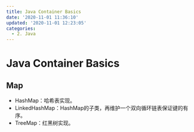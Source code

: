 ```yaml
---
title: Java Container Basics
date: '2020-11-01 11:36:10'
updated: '2020-11-01 12:23:05'
categories:
  - 2. Java
---
```

# Java Container Basics

## Map

- HashMap：哈希表实现。
- LinkedHashMap：HashMap的子类，再维护一个双向循环链表保证键的有序。
- TreeMap：红黑树实现。

